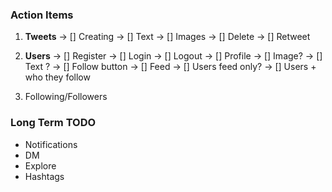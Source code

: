 ### Action Items

1. **Tweets**
    -> [] Creating
        -> [] Text
        -> [] Images
    -> [] Delete
    -> [] Retweet

2. **Users**
    -> [] Register
    -> [] Login
    -> [] Logout
    -> [] Profile
        -> [] Image?
        -> [] Text ?
        -> [] Follow button
    -> [] Feed
        -> [] Users feed only?
        -> [] Users + who they follow

3. Following/Followers

### Long Term TODO

- Notifications
- DM
- Explore
- Hashtags